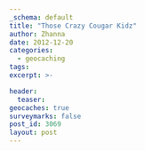 ```yaml
---
_schema: default
title: "Those Crazy Cougar Kidz"
author: Zhanna
date: 2012-12-20
categories:
  - geocaching
tags:
excerpt: >-

header:
  teaser:
geocaches: true
surveymarks: false
post_id: 3069
layout: post 
---
```


